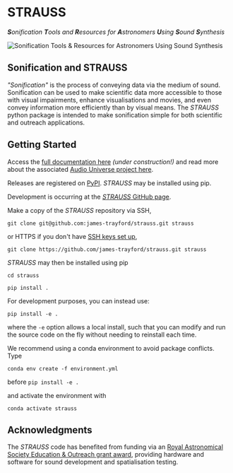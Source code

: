 # STRAUSS
***S**onification **T**ools and **R**esources for **A**stronomers **U**sing **S**ound **S**ynthesis*

![Sonification Tools & Resources for Astronomers Using Sound Synthesis](https://github.com/james-trayford/strauss/tree/main/misc/strauss_logo.png)

## Sonification and STRAUSS

*"Sonification"* is the process of conveying data via the medium of sound. Sonification can be used to make scientific data more accessible to those with visual impairments, enhance visualisations and movies, and even convey information more efficiently than by visual means. The *STRAUSS* python package is intended to make sonification simple for both scientific and outreach applications.

## Getting Started

Access the [full documentation here](https://strauss.readthedocs.io/) *(under construction!)* and read more about the associated [Audio Universe project here](https://www.audiouniverse.org/).

Releases are registered on [PyPI](https://pypi.org/project/strauss). *STRAUSS* may be installed using pip.

Development is occurring at the [*STRAUSS* GitHub page](https://github.com/james-trayford/strauss.git).

Make a copy of the *STRAUSS* repository via SSH,

`git clone git@github.com:james-trayford/strauss.git strauss`

or HTTPS if you don't have [SSH keys set up](https://docs.github.com/en/github/authenticating-to-github/connecting-to-github-with-ssh),

`git clone https://github.com/james-trayford/strauss.git strauss`

*STRAUSS* may then be installed using pip

`cd strauss`

`pip install .`

For development purposes, you can instead use:

`pip install -e .`

where the `-e` option allows a local install, such that you can modify and run the source code on the fly without needing to reinstall each time. 

We recommend using a conda environment to avoid package conflicts. Type

`conda env create -f environment.yml`

before `pip install -e .`

and activate the environment with

`conda activate strauss`

## Acknowledgments
The *STRAUSS* code has benefited from funding via an [Royal Astronomical Society Education & Outreach grant award](https://ras.ac.uk/awards-and-grants/outreach/education-outreach-small-grants-scheme), providing hardware and software for sound development and spatialisation testing.

